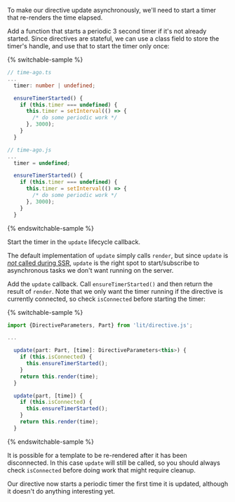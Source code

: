 To make our directive update asynchronously, we'll need to start a timer that
re-renders the time elapsed.

Add a function that starts a periodic 3 second timer if it's not already started.
Since directives are stateful, we can use a class field to store the timer's
handle, and use that to start the timer only once:

{% switchable-sample %}

```ts
// time-ago.ts
...
  timer: number | undefined;

  ensureTimerStarted() {
    if (this.timer === undefined) {
      this.timer = setInterval(() => {
        /* do some periodic work */
      }, 3000);
    }
  }
```

```js
// time-ago.js
...
  timer = undefined;

  ensureTimerStarted() {
    if (this.timer === undefined) {
      this.timer = setInterval(() => {
        /* do some periodic work */
      }, 3000);
    }
  }
```

{% endswitchable-sample %}


Start the timer in the `update` lifecycle callback.

<aside class="positive">

The default implementation of `update` simply calls `render`, but since `update`
is [_not_ called during
SSR](https://lit.dev/docs/templates/custom-directives/#differences-between-update()-and-render()),
`update` is the right spot to start/subscribe to asynchronous tasks we don't
want running on the server.

</aside>

Add the `update` callback. Call `ensureTimerStarted()` and then return the
result of `render`. Note that we only want the timer running if the directive is
currently connected, so check `isConnected` before starting the timer:

{% switchable-sample %}

```ts
import {DirectiveParameters, Part} from 'lit/directive.js';

...

  update(part: Part, [time]: DirectiveParameters<this>) {
    if (this.isConnected) {
      this.ensureTimerStarted();
    }
    return this.render(time);
  }
```

```js
  update(part, [time]) {
    if (this.isConnected) {
      this.ensureTimerStarted();
    }
    return this.render(time);
  }
```

{% endswitchable-sample %}

<aside class="warning">

It is possible for a template to be re-rendered after it has been disconnected.
In this case `update` will still be called, so you should always check
`isConnected` before doing work that might require cleanup.

</aside>

Our directive now starts a periodic timer the first time it is updated,
although it doesn't do anything interesting yet.
